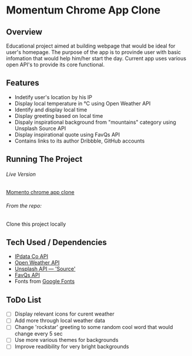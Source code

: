# Momentum Chrome App Clone


## Overview
Educational project aimed at building webpage that would be ideal for user's homepage. The purpose of the app is to provinde user with basic infomation that would help him/her start the day. Current app uses various open API's to provide its core functional.


## Features
  * Indetify user's location by his IP
  * Display local temperature in °C using Open Weather API
  * Identify and display local time 
  * Display greeting based on local time
  * Dispaly inspirational background from "mountains" category using Unsplash Source API
  * Display inspirational quote using FavQs API
  * Contains links to its author Dribbble, GitHub accounts
  
  
## Running The Project

###### Live Version
[Momento chrome app clone](http://geranandpartners.com/chinge-pre-work/index.html)


###### From the repo:
Clone this project locally

## Tech Used / Dependencies
  * [IPdata Co API](https://ipdata.co)
  * [Open Weather API](https://openweathermap.org)
  * [Unsplash API — 'Source'](https://source.unsplash.com)
  * [FavQs API](https://favqs.com)
  * Fonts from [Google Fonts](https://fonts.google.com/)
  
## ToDo List
- [ ] Display relevant icons for curent weather
- [ ] Add more through local weather data 
- [ ] Change 'rockstar' greeting to some random cool word that would change every 5 sec
- [ ] Use more various themes for backgrounds
- [ ] Improve readibility for very bright backgrounds
